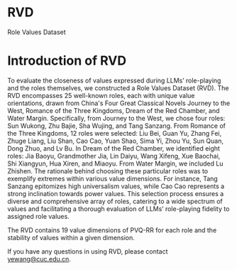 # RVD
Role Values Dataset
# Introduction of RVD
To evaluate the closeness of values expressed during LLMs’ role-playing and the roles themselves, we constructed a Role Values Dataset (RVD). The RVD encompasses 25 well-known roles, each with unique value orientations, drawn from China's Four Great Classical Novels Journey to the West, Romance of the Three Kingdoms, Dream of the Red Chamber, and Water Margin. Specifically, from Journey to the West, we chose four roles: Sun Wukong, Zhu Bajie, Sha Wujing, and Tang Sanzang. From Romance of the Three Kingdoms, 12 roles were selected: Liu Bei, Guan Yu, Zhang Fei, Zhuge Liang, Liu Shan, Cao Cao, Yuan Shao, Sima Yi, Zhou Yu, Sun Quan, Dong Zhuo, and Lv Bu. In Dream of the Red Chamber, we identified eight roles: Jia Baoyu, Grandmother Jia, Lin Daiyu, Wang Xifeng, Xue Baochai, Shi Xiangyun, Hua Xiren, and Miaoyu. From Water Margin, we included Lu Zhishen. The rationale behind choosing these particular roles was to exemplify extremes within various value dimensions. For instance, Tang Sanzang epitomizes high universalism values, while Cao Cao represents a strong inclination towards power values. This selection process ensures a diverse and comprehensive array of roles, catering to a wide spectrum of values and facilitating a thorough evaluation of LLMs’ role-playing fidelity to assigned role values.

The RVD contains 19 value dimensions of PVQ-RR for each role and the stability of values within a given dimension. 

If you have any questions in using RVD, please contact yewang@cuc.edu.cn.
